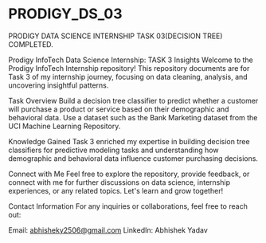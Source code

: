 # PRODIGY_DS_03
PRODIGY DATA SCIENCE INTERNSHIP TASK 03(DECISION TREE) COMPLETED.

Prodigy InfoTech Data Science Internship: TASK 3 Insights
Welcome to the Prodigy InfoTech Internship repository! This repository documents are for Task 3 of my internship journey, focusing on data cleaning, analysis, and uncovering insightful patterns.

Task Overview
Build a decision tree classifier to predict whether a customer will purchase a product or service based on their demographic and behavioral data. Use a dataset such as the Bank Marketing dataset from the UCI Machine Learning Repository.

Knowledge Gained
Task 3 enriched my expertise in building decision tree classifiers for predictive modeling tasks and understanding how demographic and behavioral data influence customer purchasing decisions.

Connect with Me
Feel free to explore the repository, provide feedback, or connect with me for further discussions on data science, internship experiences, or any related topics. Let's learn and grow together!

Contact Information
For any inquiries or collaborations, feel free to reach out:

Email: abhisheky2506@gmail.com
LinkedIn: Abhishek Yadav
